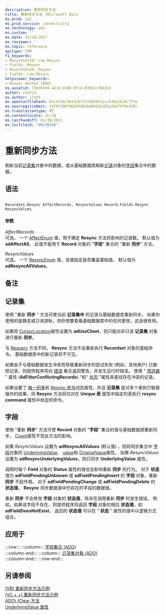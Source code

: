 ```yaml
---
description: 重新同步方法
title: 重新同步方法 |Microsoft Docs
ms.prod: sql
ms.prod_service: connectivity
ms.technology: ado
ms.custom: ''
ms.date: 01/19/2017
ms.reviewer: ''
ms.topic: reference
apitype: COM
f1_keywords:
- Recordset20::raw_Resync
- Fields::Resync
- Recordset20::Resync
- Fields::raw_Resync
helpviewer_keywords:
- Resync method [ADO]
ms.assetid: 73b355d4-a4c0-434b-bfc4-039b1c76b32e
author: rothja
ms.author: jroth
ms.openlocfilehash: b1c4156c56a3c6722fb856511ccb3be1b14c7f5e
ms.sourcegitcommit: 33f0f190f962059826e002be165a2bef4f9e350c
ms.translationtype: MT
ms.contentlocale: zh-CN
ms.lasthandoff: 01/30/2021
ms.locfileid: "99170356"
---
```

# <a name="resync-method"></a>重新同步方法
刷新当前[记录集](./recordset-object-ado.md)对象中的数据，或从基础数据库刷新[记录](./record-object-ado.md)对象的[字段](./fields-collection-ado.md)集合中的数据。  
  
## <a name="syntax"></a>语法  
  
```  
  
Recordset.Resync AffectRecords, ResyncValues Record.Fields.Resync ResyncValues  
```  
  
#### <a name="parameters"></a>参数  
 *AffectRecords*  
 可选。 一个 [AffectEnum](./affectenum.md) 值，用于确定 **Resync** 方法将影响的记录数。 默认值为 **adAffectAll**。 此值不能用于 **Record** 对象的 "**字段**" 集合的 "重新 **同步**" 方法。  
  
 *ResyncValues*  
 可选。 一个 [ResyncEnum](./resyncenum.md) 值，该值指定是否覆盖基础值。 默认值为 **adResyncAllValues**。  
  
## <a name="remarks"></a>备注  
  
## <a name="recordset"></a>记录集  
 使用 "重新 **同步** " 方法可使当前 **记录集中** 的记录与基础数据库重新同步。 如果你使用的是静态或只进游标，但你想要查看基础数据库中的任何更改，这会很有用。  
  
 如果将 [CursorLocation](./cursorlocation-property-ado.md)属性设置为 **adUseClient**，则只能对非只读 **记录集** 对象进行重新 **同步**。  
  
 与 [Requery](./requery-method.md) 方法不同， **Resync** 方法不会重新执行 **Recordset** 对象的基础命令。 基础数据库中的新记录将不可见。  
  
 如果由于与基础数据发生冲突而导致重新同步的尝试失败 (例如，其他用户) 已删除记录，则提供程序将向 [错误](./errors-collection-ado.md) 集合返回警告，并发生运行时错误。 使用 " [筛选器](./filter-property.md) " 属性 (**AdFilterConflictingRecords**) "和" [状态](./status-property-ado-recordset.md) "属性来查找存在冲突的记录。  
  
 如果设置了 [唯一的表](./unique-table-unique-schema-unique-catalog-properties-dynamic-ado.md)和 [Resync 命令](./resync-command-property-dynamic-ado.md)动态属性，并且 **记录集** 是对多个表执行联接操作的结果，则 **Resync** 方法将仅对在 **Unique 表** 属性中指定的表执行 **resync command** 属性中给定的命令。  
  
## <a name="fields"></a>字段  
 使用 "重新 **同步**" 方法可使 **Record** 对象的 "**字段**" 集合的值与基础数据源重新同步。 [Count](./count-property-ado.md)属性不受此方法的影响。  
  
 如果 *ResyncValues* 设置为 **adResyncAllValues** (默认值) ，则将同步集合中 [字段](./field-object.md)对象的 [UnderlyingValue](./underlyingvalue-property.md)、 [value](./value-property-ado.md)和 [OriginalValue](./originalvalue-property-ado.md)属性。 如果 *ResyncValues* 设置为 **adResyncUnderlyingValues**，则只同步 **UnderlyingValue** 属性。  
  
 调用时每个 **Field** 对象的 **Status** 属性的值也会影响重新 **同步** 的行为。 对于 **状态** 值为 **adFieldPendingUnknown** 或 **adFieldPendingInsert** 的 **字段** 对象，重新 **同步** 不起作用。 对于 **adFieldPendingChange** 或 **adFieldPendingDelete** 的 **状态值**， **Resync** 同步数据源中仍存在的字段的数据值。  
  
 重新 **同步** 不会修改 **字段** 对象的 **状态值**，除非在调用重新 **同步** 时发生错误。 例如，如果该字段不存在，则提供程序将返回 **字段** 对象的相应 **状态值**，如 **adFieldDoesNotExist**。 返回的 **状态值** 可以在 " **状态** " 属性的值中以逻辑方式组合。  
  
## <a name="applies-to"></a>应用于  

:::row:::
    :::column:::
        [字段集合 (ADO)](./fields-collection-ado.md)  
    :::column-end:::
    :::column:::
        [记录集对象 (ADO)](./recordset-object-ado.md)  
    :::column-end:::
:::row-end:::

## <a name="see-also"></a>另请参阅  
 [ (VB) 重新同步方法示例 ](./resync-method-example-vb.md)   
 [ (VC + +) 重新同步方法示例 ](./resync-method-example-vc.md)   
 [ADO)  (Clear 方法 ](./clear-method-ado.md)   
 [UnderlyingValue 属性](./underlyingvalue-property.md)